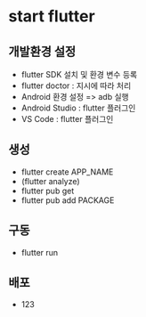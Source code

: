 # start flutter

## 개발환경 설정
* flutter SDK 설치 및 환경 변수 등록
* flutter doctor : 지시에 따라 처리
* Android 환경 설정 => adb 실행
* Android Studio : flutter 플러그인
* VS Code : flutter 플러그인

## 생성
* flutter create APP_NAME
* (flutter analyze)
* flutter pub get
* flutter pub add PACKAGE

## 구동
* flutter run

## 배포
* 123